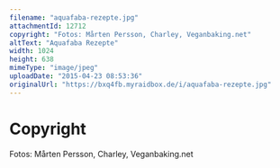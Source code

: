 ```yaml
---
filename: "aquafaba-rezepte.jpg"
attachmentId: 12712
copyright: "Fotos: Mårten Persson, Charley, Veganbaking.net"
altText: "Aquafaba Rezepte"
width: 1024
height: 638
mimeType: "image/jpeg"
uploadDate: "2015-04-23 08:53:36"
originalUrl: "https://bxq4fb.myraidbox.de/i/aquafaba-rezepte.jpg"
---
```


# Copyright

Fotos: Mårten Persson, Charley, Veganbaking.net
